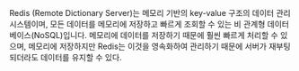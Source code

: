 Redis (Remote Dictionary Server)는 메모리 기반의 key-value 구조의 데이터 관리 시스템이며, 모든 데이터를 메모리에 저장하고 빠르게 조회할 수 있는 비 관계형 데이터베이스(NoSQL)입니다.
메모리에 데이터를 저장하기 때문에 훨씬 빠르게 처리할 수 있으며, 메모리에 저장하지만 Redis는 이것을 영속화하여 관리하기 때문에 서버가 재부팅되더라도 데이터를 유지할 수 있다.
